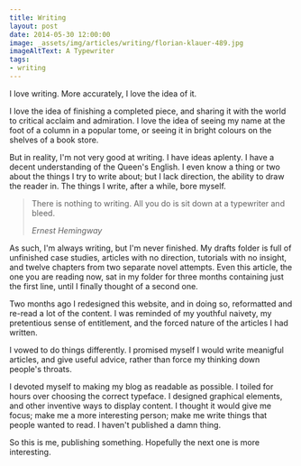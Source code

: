 ```yaml
---
title: Writing
layout: post
date: 2014-05-30 12:00:00
image: _assets/img/articles/writing/florian-klauer-489.jpg
imageAltText: A Typewriter
tags:
- writing
---
```


I love writing. More accurately, I love the idea of it.

I love the idea of finishing a completed piece, and sharing it with the world to critical acclaim and admiration. I love the idea of seeing my name at the foot of a column in a popular tome, or seeing it in bright colours on the shelves of a book store.

But in reality, I'm not very good at writing. I have ideas aplenty. I have a decent understanding of the Queen's English. I even know a thing or two about the things I try to write about; but I lack direction, the ability to draw the reader in. The things I write, after a while, bore myself.

> There is nothing to writing. All you do is sit down at a typewriter and bleed.
>
> <cite>Ernest Hemingway</cite>

As such, I'm always writing, but I'm never finished. My drafts folder is full of unfinished case studies, articles with no direction, tutorials with no insight, and twelve chapters from two separate novel attempts. Even this article, the one you are reading now, sat in my folder for three months containing just the first line, until I finally thought of a second one.

Two months ago I redesigned this website, and in doing so, reformatted and re-read a lot of the content. I was reminded of my youthful naivety, my pretentious sense of entitlement, and the forced nature of the articles I had written.

I vowed to do things differently. I promised myself I would write meanigful articles, and give useful advice, rather than force my thinking down people's throats.

I devoted myself to making my blog as readable as possible. I toiled for hours over choosing the correct typeface. I designed graphical elements, and other inventive ways to display content. I thought it would give me focus; make me a more interesting person; make me write things that people wanted to read. I haven't published a damn thing.

So this is me, publishing something. Hopefully the next one is more interesting.
